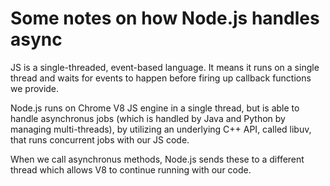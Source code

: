 # Some notes on how Node.js handles async

JS is a single-threaded, event-based language. It means it runs on a single thread and waits for events to happen before firing up callback functions we provide.

Node.js runs on Chrome V8 JS engine in a single thread, but is able to handle asynchronus jobs (which is handled by Java and Python by managing multi-threads), by utilizing an underlying C++ API, called libuv, that runs concurrent jobs with our JS code.

When we call asynchronus methods, Node.js sends these to a different thread which allows V8 to continue running with our code.

